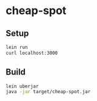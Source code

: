 # cheap-spot

## Setup

```sh
lein run
curl localhost:3000
```

## Build

```sh
lein uberjar
java -jar target/cheap-spot.jar
```
